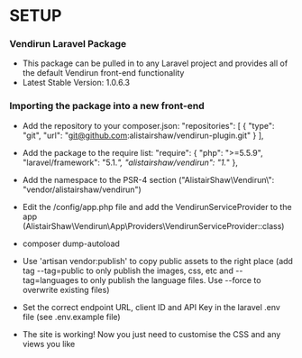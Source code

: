 # SETUP #

### Vendirun Laravel Package ###

* This package can be pulled in to any Laravel project and provides all of the default Vendirun front-end functionality
* Latest Stable Version: 1.0.6.3

### Importing the package into a new front-end ###

* Add the repository to your composer.json:
"repositories": [
    {
      "type": "git",
      "url": "git@github.com:alistairshaw/vendirun-plugin.git"
    }
  ],
* Add the package to the require list:
"require": {
        "php": ">=5.5.9",
        "laravel/framework": "5.1.*",
        "alistairshaw/vendirun": "1.*"
    },

* Add the namespace to the PSR-4 section ("AlistairShaw\\Vendirun\\": "vendor/alistairshaw/vendirun")
* Edit the /config/app.php file and add the VendirunServiceProvider to the app (AlistairShaw\Vendirun\App\Providers\VendirunServiceProvider::class)
* composer dump-autoload
* Use 'artisan vendor:publish' to copy public assets to the right place (add tag --tag=public to only publish the images, css, etc and --tag=languages to only publish the language files. Use --force to overwrite existing files)
* Set the correct endpoint URL, client ID and API Key in the laravel .env file (see .env.example file)
* The site is working! Now you just need to customise the CSS and any views you like